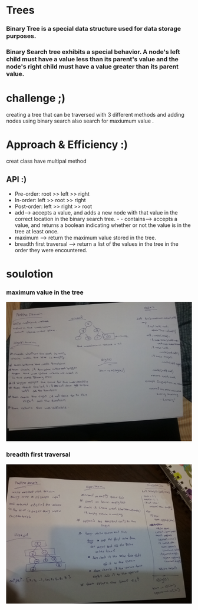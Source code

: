 # Trees
### Binary Tree is a special data structure used for data storage purposes.

### Binary Search tree exhibits a special behavior. A node's left child must have a value less than its parent's value and the node's right child must have a value greater than its parent value.

# challenge ;)
creating  a tree that can be traversed with 3 different methods and adding nodes using binary search also search for maxiumum value .

# Approach & Efficiency :)
creat class have multipal method
## API :)
- Pre-order: root >> left >> right
- In-order: left >> root >> right
- Post-order: left >> right >> root
- add--> accepts a value, and adds a new node with that value in the correct location in the binary search tree. - - contains--> accepts a value, and returns a boolean indicating whether or not the value is in the tree at least once.
- maximum -->  return the maximum value stored in the tree.
-  breadth first traversal --> return a list of the values in the tree in the order they were encountered.
# soulotion
### maximum value in the tree
![image](https://raw.githubusercontent.com/joudi12/data-structures-and-algorithms-python/main/assets/max_tree.jpg)

### breadth first traversal
![image2](https://raw.githubusercontent.com/joudi12/data-structures-and-algorithms-python/main/assets/tree2.jpg)
